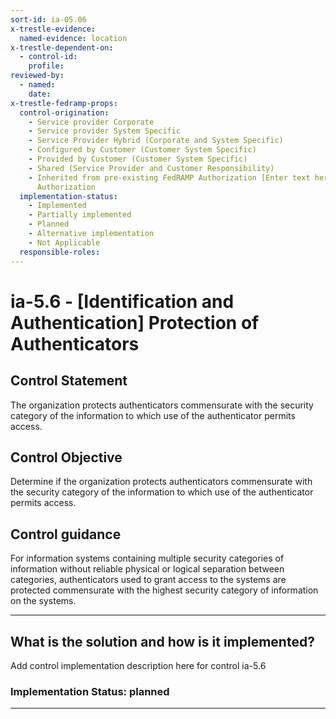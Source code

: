 ```yaml
---
sort-id: ia-05.06
x-trestle-evidence:
  named-evidence: location
x-trestle-dependent-on:
  - control-id:
    profile:
reviewed-by:
  - named:
    date:
x-trestle-fedramp-props:
  control-origination:
    - Service provider Corporate
    - Service provider System Specific
    - Service Provider Hybrid (Corporate and System Specific)
    - Configured by Customer (Customer System Specific)
    - Provided by Customer (Customer System Specific)
    - Shared (Service Provider and Customer Responsibility)
    - Inherited from pre-existing FedRAMP Authorization [Enter text here], Date of
      Authorization
  implementation-status:
    - Implemented
    - Partially implemented
    - Planned
    - Alternative implementation
    - Not Applicable
  responsible-roles:
---
```


# ia-5.6 - \[Identification and Authentication\] Protection of Authenticators

## Control Statement

The organization protects authenticators commensurate with the security category of the information to which use of the authenticator permits access.

## Control Objective

Determine if the organization protects authenticators commensurate with the security category of the information to which use of the authenticator permits access.

## Control guidance

For information systems containing multiple security categories of information without reliable physical or logical separation between categories, authenticators used to grant access to the systems are protected commensurate with the highest security category of information on the systems.

______________________________________________________________________

## What is the solution and how is it implemented?

Add control implementation description here for control ia-5.6

### Implementation Status: planned

______________________________________________________________________
